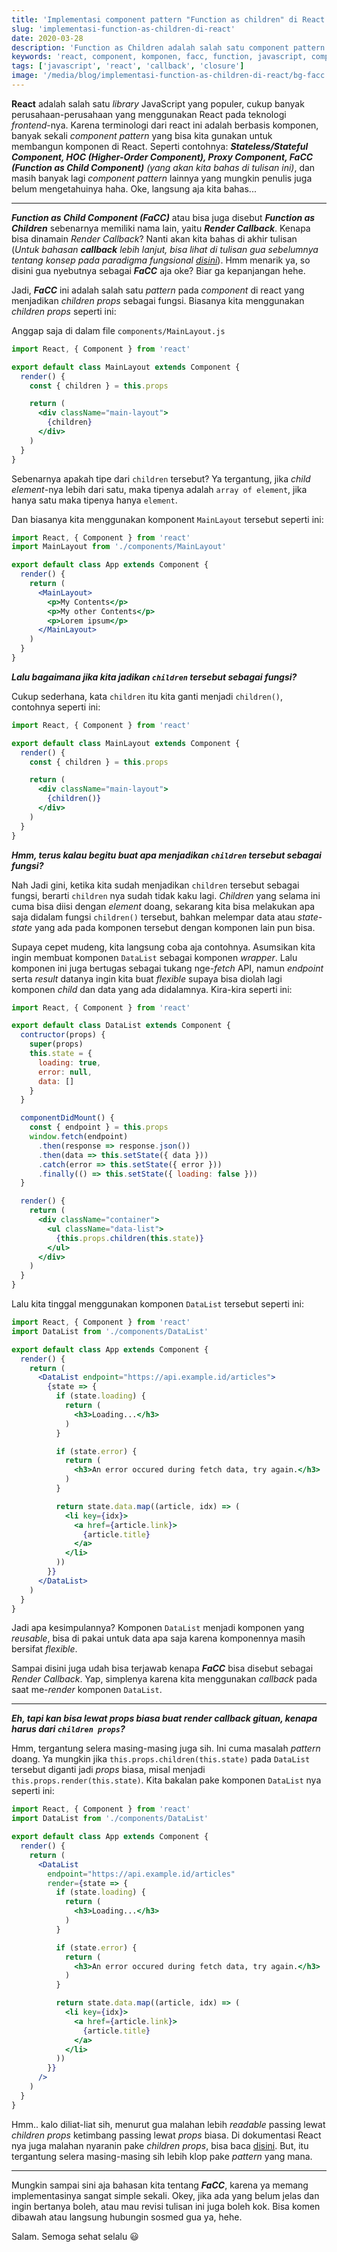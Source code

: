 ```yaml
---
title: 'Implementasi component pattern "Function as children" di React'
slug: 'implementasi-function-as-children-di-react'
date: 2020-03-28
description: 'Function as Children adalah salah satu component pattern di React yang bisa kita gunakan, buat apa?'
keywords: 'react, component, komponen, facc, function, javascript, component composition'
tags: ['javascript', 'react', 'callback', 'closure']
image: '/media/blog/implementasi-function-as-children-di-react/bg-facc.png'
---
```


**React** adalah salah satu *library* JavaScript yang populer, cukup banyak perusahaan-perusahaan yang menggunakan React pada teknologi *frontend*-nya. Karena terminologi dari react ini adalah berbasis komponen, banyak sekali *component pattern* yang bisa kita gunakan untuk membangun komponen di React. Seperti contohnya: ***Stateless/Stateful Component, HOC (Higher-Order Component), Proxy Component, FaCC (Function as Child Component)*** *(yang akan kita bahas di tulisan ini)*, dan masih banyak lagi *component pattern* lainnya yang mungkin penulis juga belum mengetahuinya haha. Oke, langsung aja kita bahas...

---

***Function as Child Component (FaCC)*** atau bisa juga disebut ***Function as Children*** sebenarnya memiliki nama lain, yaitu ***Render Callback***. Kenapa bisa dinamain *Render Callback*? Nanti akan kita bahas di akhir tulisan (*Untuk bahasan ***callback*** lebih lanjut, bisa lihat di tulisan gua sebelumnya tentang konsep pada paradigma fungsional [disini](/blog/konsep-pada-paradigma-pemrograman-fungsional)*).  Hmm menarik ya, so disini gua nyebutnya sebagai ***FaCC*** aja oke? Biar ga kepanjangan hehe.

Jadi, ***FaCC*** ini adalah salah satu *pattern* pada *component* di react yang menjadikan *children props* sebagai fungsi. Biasanya kita menggunakan *children props* seperti ini:

Anggap saja di dalam file `components/MainLayout.js`

```jsx
import React, { Component } from 'react'

export default class MainLayout extends Component {
  render() {
    const { children } = this.props

    return (
      <div className="main-layout">
        {children}
      </div>
    )
  }
}
```

Sebenarnya apakah tipe dari `children` tersebut? Ya tergantung, jika *child element*-nya lebih dari satu, maka tipenya adalah `array of element`, jika hanya satu maka tipenya hanya `element`.

Dan biasanya kita menggunakan komponent `MainLayout` tersebut seperti ini:

```jsx
import React, { Component } from 'react'
import MainLayout from './components/MainLayout'

export default class App extends Component {
  render() {
    return (
      <MainLayout>
        <p>My Contents</p>
        <p>My other Contents</p>
        <p>Lorem ipsum</p>
      </MainLayout>
    )
  }
}
```

***Lalu bagaimana jika kita jadikan `children` tersebut sebagai fungsi?***

Cukup sederhana, kata `children` itu kita ganti menjadi `children()`, contohnya seperti ini:

```jsx
import React, { Component } from 'react'

export default class MainLayout extends Component {
  render() {
    const { children } = this.props

    return (
      <div className="main-layout">
        {children()}
      </div>
    )
  }
}
```

***Hmm, terus kalau begitu buat apa menjadikan `children` tersebut sebagai fungsi?***

Nah Jadi gini, ketika kita sudah menjadikan `children` tersebut sebagai fungsi, berarti `children` nya sudah tidak kaku lagi. *Children* yang selama ini cuma bisa diisi dengan *element* doang, sekarang kita bisa melakukan apa saja didalam fungsi `children()` tersebut, bahkan melempar data atau *state-state* yang ada pada komponen tersebut dengan komponen lain pun bisa.

Supaya cepet mudeng, kita langsung coba aja contohnya. Asumsikan kita ingin membuat komponen `DataList` sebagai komponen *wrapper*. Lalu komponen ini juga bertugas sebagai tukang nge-*fetch* API, namun *endpoint* serta *result* datanya ingin kita buat *flexible* supaya bisa diolah lagi komponen *child* dan data yang ada didalamnya. Kira-kira seperti ini:

```jsx
import React, { Component } from 'react'

export default class DataList extends Component {
  contructor(props) {
    super(props)
    this.state = {
      loading: true,
      error: null,
      data: []
    }
  }

  componentDidMount() {
    const { endpoint } = this.props
    window.fetch(endpoint)
      .then(response => response.json())
      .then(data => this.setState({ data }))
      .catch(error => this.setState({ error }))
      .finally(() => this.setState({ loading: false }))
  }

  render() {
    return (
      <div className="container">
        <ul className="data-list">
          {this.props.children(this.state)}
        </ul>
      </div>
    )
  }
}
```

Lalu kita tinggal menggunakan komponen `DataList` tersebut seperti ini:

```jsx
import React, { Component } from 'react'
import DataList from './components/DataList'

export default class App extends Component {
  render() {
    return (
      <DataList endpoint="https://api.example.id/articles">
        {state => {
          if (state.loading) {
            return (
              <h3>Loading...</h3>
            )
          }

          if (state.error) {
            return (
              <h3>An error occured during fetch data, try again.</h3>
            )
          }

          return state.data.map((article, idx) => (
            <li key={idx}>
              <a href={article.link}>
                {article.title}
              </a>
            </li>
          ))
        }}
      </DataList>
    )
  }
}
```

Jadi apa kesimpulannya? Komponen `DataList` menjadi komponen yang *reusable*, bisa di pakai untuk data apa saja karena komponennya masih bersifat *flexible*.

Sampai disini juga udah bisa terjawab kenapa ***FaCC*** bisa disebut sebagai *Render Callback*. Yap, simplenya karena kita menggunakan *callback* pada saat me-*render* komponen `DataList`.

---

***Eh, tapi kan bisa lewat props biasa buat render callback gituan, kenapa harus dari `children props`?***

Hmm, tergantung selera masing-masing juga sih. Ini cuma masalah *pattern* doang. Ya mungkin jika `this.props.children(this.state)` pada `DataList` tersebut diganti jadi *props* biasa, misal menjadi `this.props.render(this.state)`. Kita bakalan pake komponen `DataList` nya seperti ini:

```jsx
import React, { Component } from 'react'
import DataList from './components/DataList'

export default class App extends Component {
  render() {
    return (
      <DataList
        endpoint="https://api.example.id/articles"
        render={state => {
          if (state.loading) {
            return (
              <h3>Loading...</h3>
            )
          }

          if (state.error) {
            return (
              <h3>An error occured during fetch data, try again.</h3>
            )
          }

          return state.data.map((article, idx) => (
            <li key={idx}>
              <a href={article.link}>
                {article.title}
              </a>
            </li>
          ))
        }}
      />
    )
  }
}
```

Hmm.. kalo diliat-liat sih, menurut gua malahan lebih *readable* passing lewat *children props* ketimbang passing lewat *props* biasa. Di dokumentasi React nya juga malahan nyaranin pake *children props*, bisa baca [disini](https://reactjs.org/docs/composition-vs-inheritance.html). But, itu tergantung selera masing-masing sih lebih klop pake *pattern* yang mana.

---

Mungkin sampai sini aja bahasan kita tentang ***FaCC***, karena ya memang implementasinya sangat simple sekali. Okey, jika ada yang belum jelas dan ingin bertanya boleh, atau mau revisi tulisan ini juga boleh kok. Bisa komen dibawah atau langsung hubungin sosmed gua ya, hehe.

Salam. Semoga sehat selalu 😃
